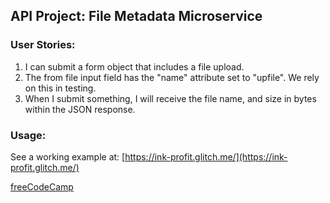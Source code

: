 ## API Project: File Metadata Microservice

### User Stories:

1.  I can submit a form object that includes a file upload.
2.  The from file input field has the "name" attribute set to "upfile". We rely on this in testing.
3.  When I submit something, I will receive the file name, and size in bytes within the JSON response.

### Usage:

See a working example at: [https://ink-profit.glitch.me/](https://ink-profit.glitch.me/)

[freeCodeCamp](http://www.freecodecamp.com)